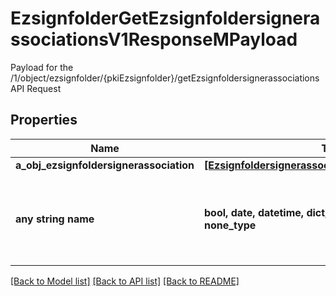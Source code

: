 # EzsignfolderGetEzsignfoldersignerassociationsV1ResponseMPayload

Payload for the /1/object/ezsignfolder/{pkiEzsignfolder}/getEzsignfoldersignerassociations API Request

## Properties
Name | Type | Description | Notes
------------ | ------------- | ------------- | -------------
**a_obj_ezsignfoldersignerassociation** | [**[EzsignfoldersignerassociationResponseCompound]**](EzsignfoldersignerassociationResponseCompound.md) |  | 
**any string name** | **bool, date, datetime, dict, float, int, list, str, none_type** | any string name can be used but the value must be the correct type | [optional]

[[Back to Model list]](../README.md#documentation-for-models) [[Back to API list]](../README.md#documentation-for-api-endpoints) [[Back to README]](../README.md)


